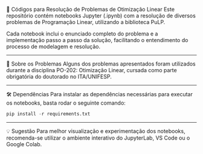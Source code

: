 🧮 Códigos para Resolução de Problemas de Otimização Linear
Este repositório contém notebooks Jupyter (.ipynb) com a resolução de diversos problemas de Programação Linear, utilizando a biblioteca PuLP.

Cada notebook inclui o enunciado completo do problema e a implementação passo a passo da solução, facilitando o entendimento do processo de modelagem e resolução.

---

📘 Sobre os Problemas
Alguns dos problemas apresentados foram utilizados durante a disciplina PO-202: Otimização Linear, cursada como parte obrigatória do doutorado no ITA/UNIFESP.

---

🛠️ Dependências
Para instalar as dependências necessárias para executar os notebooks, basta rodar o seguinte comando:
```python
pip install -r requirements.txt
```

---

💡 Sugestão
Para melhor visualização e experimentação dos notebooks, recomenda-se utilizar o ambiente interativo do JupyterLab, VS Code ou o Google Colab.
